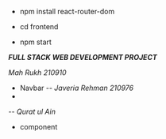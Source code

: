 - npm install react-router-dom

- cd frontend 
- npm start

***FULL STACK WEB DEVELOPMENT PROJECT***

*Mah Rukh 210910*
- Navbar 
--
*Javeria Rehman 210976*
- 
--
*Qurat ul Ain*
- component

